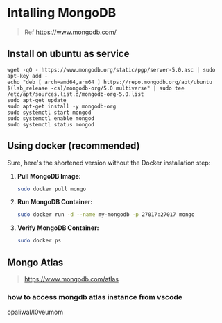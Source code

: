 # Intalling MongoDB

> Ref https://www.mongodb.com/

## Install on ubuntu as service
```
wget -qO - https://www.mongodb.org/static/pgp/server-5.0.asc | sudo apt-key add -
echo "deb [ arch=amd64,arm64 ] https://repo.mongodb.org/apt/ubuntu $(lsb_release -cs)/mongodb-org/5.0 multiverse" | sudo tee /etc/apt/sources.list.d/mongodb-org-5.0.list
sudo apt-get update
sudo apt-get install -y mongodb-org
sudo systemctl start mongod
sudo systemctl enable mongod
sudo systemctl status mongod
```

## Using docker (recommended)
Sure, here's the shortened version without the Docker installation step:
1. **Pull MongoDB Image:** 
   ```bash
   sudo docker pull mongo
   ```

2. **Run MongoDB Container:**
   ```bash
   sudo docker run -d --name my-mongodb -p 27017:27017 mongo
   ```

3. **Verify MongoDB Container:**
   ```bash
   sudo docker ps
   ```



## Mongo Atlas
> https://www.mongodb.com/atlas


### how to access mongdb atlas instance from vscode 


opaliwal/l0veumom